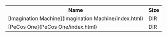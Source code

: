 <table>
<tr><th>Name</th><th>Size</th></tr>
<tr><td>
[Imagination Machine](Imagination Machine/index.html)
</td><td>DIR</td></tr>
<tr><td>
[PeCos One](PeCos One/index.html)
</td><td>DIR</td></tr>
</table>
